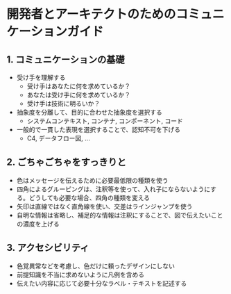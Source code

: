 # 開発者とアーキテクトのためのコミュニケーションガイド

## 1. コミュニケーションの基礎

- 受け手を理解する
  - 受け手はあなたに何を求めているか？
  - あなたは受け手に何を求めているか？
  - 受け手は技術に明るいか？
- 抽象度を分離して、目的に合わせた抽象度を選択する
  - システムコンテキスト, コンテナ, コンポーネント, コード
- 一般的で一貫した表現を選択することで、認知不可を下げる
  - C4, データフロー図, ...

## 2. ごちゃごちゃをすっきりと

- 色はメッセージを伝えるために必要最低限の種類を使う
- 四角によるグルーピングは、注釈等を使って、入れ子にならないようにする。どうしても必要な場合、四角の種類を変える
- 矢印は直線ではなく直角線を使い、交差はラインジャンプを使う
- 自明な情報は省略し、補足的な情報は注釈にすることで、図で伝えたいことの濃度を上げる

## 3. アクセシビリティ
- 色覚異常などを考慮し、色だけに頼ったデザインにしない
- 前提知識を不当に求めないように凡例を含める
- 伝えたい内容に応じて必要十分なラベル・テキストを記述する
